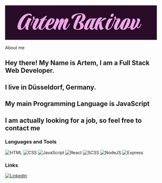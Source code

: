 [![Header](https://github.com/RickyTickyTavy69/RickyTickyTavy69/blob/main/assets/Artem%20Bakirov.jpg)](https://rickytickytavy69.github.io/My-new-Portfolio-2022/)

About me

## Hey there! My Name is Artem, I am a Full Stack Web Developer.
## I live in Düsseldorf, Germany.
## My main Programming Language is JavaScript
## I am actually looking for a job, so feel free to contact me

### Languages and Tools

![HTML](https://img.shields.io/badge/-HTML-FFDA1E?style=plastic&logo=html5)
![CSS](https://img.shields.io/badge/-CSS-78FF7F?style=plastic&logo=css3)
![JavaScript](https://img.shields.io/badge/-JavaScript-FF4B51?style=plastic&logo=javascript)
![React](https://img.shields.io/badge/-React.js-FF873C?style=plastic&logo=react)
![SCSS](https://img.shields.io/badge/-SCSS-5AD8FF?style=plastic&logo=sass)
![NodeJS](https://img.shields.io/badge/-Node.js-507FFF?style=plastic&logo=node.js)
![Express](https://img.shields.io/badge/-Express.js-8A45EB?style=plastic&logo=express)

### Links
[![LinkedIn](https://img.shields.io/badge/-LinkedIn-EB179D?style=plastic&logo=linkedin)](https://www.linkedin.com/in/artem-white-7b0496250/)

